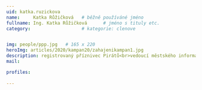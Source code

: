 ```yaml
---
uid: katka.ruzickova
name:     Katka Růžičková  	# běžně používáné jméno
fullname: Ing. Katka Růžičková  	# jméno s tituly etc.
category:                   # kategorie: clenove


img: people/ppp.jpg   # 165 x 220
heroImg: articles/2020/kampan20/zahajenikampan1.jpg
description: registrovaný příznivec Pirátů<br>vedoucí městského informačního centra Kunovice<br>Zlín # kratký popis, max 160 znaků
mail:

profiles:
  
---
```

